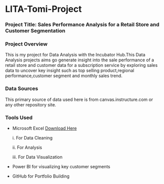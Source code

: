 # LITA-Tomi-Project

### Project Title: Sales Performance Analysis for a Retail Store and Customer Segmentation 

### Project Overview
This is my project for Data Analysis with the Incubator Hub.This Data Analysis projects aims go generate insight into the sale performance of a retail store and customer data for a subscription service by exploring sales data to uncover key insight such as top selling product,regional performance,customer segment and monthly sales trend.

### Data Sources
This primary source of data used here is from canvas.instructure.com or any other repository site.

### Tools Used
- Microsoft Excel [Download Here](https://www.microsoft.com)

  i. For Data Cleaning
  
  ii. For Analysis
  
  iii. For Data Visualization
- Power BI for visualizing key customer segments 
- GitHub for Portfolio Building
